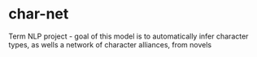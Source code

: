 # char-net
Term NLP project - goal of this model is to automatically infer character types, as wells a network of character alliances, from novels
